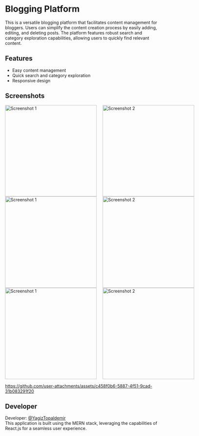 # Blogging Platform

This is a versatile blogging platform that facilitates content management for bloggers. Users can simplify the content creation process by easily adding, editing, and deleting posts. The platform features robust search and category exploration capabilities, allowing users to quickly find relevant content.

## Features
- Easy content management
- Quick search and category exploration
- Responsive design

## Screenshots
<div style="display: flex; gap: 20px;">
  <img src="https://github.com/user-attachments/assets/26672180-d04b-4321-8d65-b21d0cb6717b" alt="Screenshot 1" width="300" />
  <img src="https://github.com/user-attachments/assets/c458f0b6-5887-4f51-9cad-31b083291f20" alt="Screenshot 2" width="300" />
</div>

<div style="display: flex; gap: 20px;">
  <img src="https://github.com/user-attachments/assets/bffe2c88-a4ab-4445-b47d-0dcb302eda89" alt="Screenshot 1" width="300" />
  <img src="https://github.com/user-attachments/assets/39ce3cc1-4e46-4c86-bf1f-2054a44a8e94" alt="Screenshot 2" width="300" />
</div>

<div style="display: flex; gap: 20px;">
  <img src="https://github.com/user-attachments/assets/7d2720e2-25c1-4c04-adbe-e23bceda95c3" alt="Screenshot 1" width="300" />
  <img src="https://github.com/user-attachments/assets/5ce5a209-bcc6-4851-9a02-b3e42355c77f" alt="Screenshot 2" width="300" />
</div>






https://github.com/user-attachments/assets/c458f0b6-5887-4f51-9cad-31b083291f20
## Developer
Developer: [@YagizTopaldemir](https://github.com/YagizTopaldemir)  
This application is built using the MERN stack, leveraging the capabilities of React.js for a seamless user experience.
